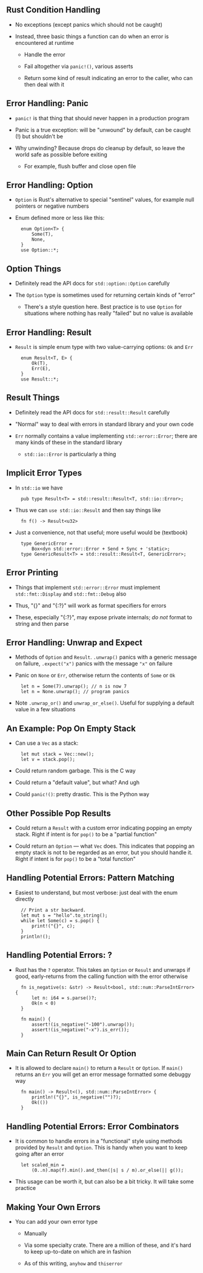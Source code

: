 ## Rust Condition Handling

* No exceptions (except panics which should not be caught)
  
* Instead, three basic things a function can do when an
  error is encountered at runtime

    * Handle the error

    * Fail altogether via `panic!()`, various asserts

    * Return some kind of result indicating an error
      to the caller, who can then deal with it

## Error Handling: Panic

* `panic!` is that thing that should never happen in a
  production program

* Panic is a true exception: will be "unwound" by default,
  can be caught (!) but shouldn't be

* Why unwinding? Because drops do cleanup by default, so
  leave the world safe as possible before exiting

    * For example, flush buffer and close open file

## Error Handling: Option

* `Option` is Rust's alternative to special "sentinel"
  values, for example null pointers or negative numbers

* Enum defined more or less like this:

        enum Option<T> {
            Some(T),
            None,
        }
        use Option::*;

## Option Things

* Definitely read the API docs for `std::option::Option`
  carefully

* The `Option` type is sometimes used for returning certain
  kinds of "error"

    * There's a style question here. Best practice is to use
      `Option` for situations where nothing has really
      "failed" but no value is available

## Error Handling: Result

* `Result` is simple enum type with two value-carrying
  options: `Ok` and `Err`

        enum Result<T, E> {
            Ok(T),
            Err(E),
        }
        use Result::*;

## Result Things

* Definitely read the API docs for `std::result::Result`
  carefully

* "Normal" way to deal with errors in standard library and
  your own code

* `Err` normally contains a value implementing
  `std::error::Error`; there are many kinds of these in the
  standard library

    * `std::io::Error` is particularly a thing

## Implicit Error Types

* In `std::io` we have

        pub type Result<T> = std::result::Result<T, std::io::Error>;

* Thus we can `use std::io::Result` and then say things like

        fn f() -> Result<u32>

* Just a convenience, not that useful; more useful would be (textbook)

        type GenericError =
            Box<dyn std::error::Error + Send + Sync + 'static>;
        type GenericResult<T> = std::result::Result<T, GenericError>;

## Error Printing

* Things that implement `std::error::Error` must implement
  `std::fmt::Display` and `std::fmt::Debug` also

* Thus, "{}" and "{:?}" will work as format specifiers for
  errors

* These, especially "{:?}", may expose private internals; 
  *do not* format to string and then parse

## Error Handling: Unwrap and Expect

* Methods of `Option` and `Result`. `.unwrap()` panics with
  a generic message on failure, `.expect("x")` panics with
  the message `"x"` on failure

* Panic on `None` or `Err`, otherwise return the contents of
  `Some` or `Ok`

        let n = Some(7).unwrap(); // n is now 7
        let n = None.unwrap(); // program panics

* Note `.unwrap_or()` and `unwrap_or_else()`. Useful for
  supplying a default value in a few situations

## An Example: Pop On Empty Stack

* Can use a `Vec` as a stack:

        let mut stack = Vec::new();
        let v = stack.pop();

* Could return random garbage. This is the C way

* Could return a "default value", but what? And ugh

* Could `panic!()`: pretty drastic. This is the Python way

## Other Possible Pop Results

* Could return a `Result` with a custom error indicating
  popping an empty stack. Right if intent is for `pop()` to
  be a "partial function"

* Could return an `Option` — what `Vec` does. This indicates
  that popping an empty stack is not to be regarded as an
  error, but you should handle it. Right if intent
  is for `pop()` to be a "total function"

## Handling Potential Errors: Pattern Matching

* Easiest to understand, but most verbose: just deal with
  the enum directly

        // Print a str backward.
        let mut s = "hello".to_string();
        while let Some(c) = s.pop() {
            print!("{}", c);
        }
        println!();

## Handling Potential Errors: ?

* Rust has the `?` operator. This takes an `Option` or
  `Result` and unwraps if good, early-returns from the
  calling function with the error otherwise

        fn is_negative(s: &str) -> Result<bool, std::num::ParseIntError> {
            let n: i64 = s.parse()?;
            Ok(n < 0)
        }

        fn main() {
            assert!(is_negative("-100").unwrap());
            assert!(is_negative("-x").is_err());
        }

## Main Can Return Result Or Option

* It is allowed to declare `main()` to return a `Result` or `Option`.
  If `main()` returns an `Err` you will get an error message
  formatted some debuggy way

        fn main() -> Result<(), std::num::ParseIntError> {
            println!("{}", is_negative("")?);
            Ok(())
        }

## Handling Potential Errors: Error Combinators

* It is common to handle errors in a "functional" style
  using methods provided by `Result` and `Option`. This is
  handy when you want to keep going after an error

        let scaled_min =
            (0..n).map(f).min().and_then(|s| s / m).or_else(|| g());

* This usage can be worth it, but can also be a bit
  tricky. It will take some practice

## Making Your Own Errors

* You can add your own error type

    * Manually

    * Via some specialty crate. There are a million of these,
      and it's hard to keep up-to-date on which are in
      fashion

    * As of this writing, `anyhow` and `thiserror`
